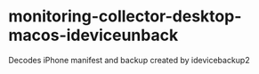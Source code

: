# monitoring-collector-desktop-macos-ideviceunback
Decodes iPhone manifest and backup created by idevicebackup2
